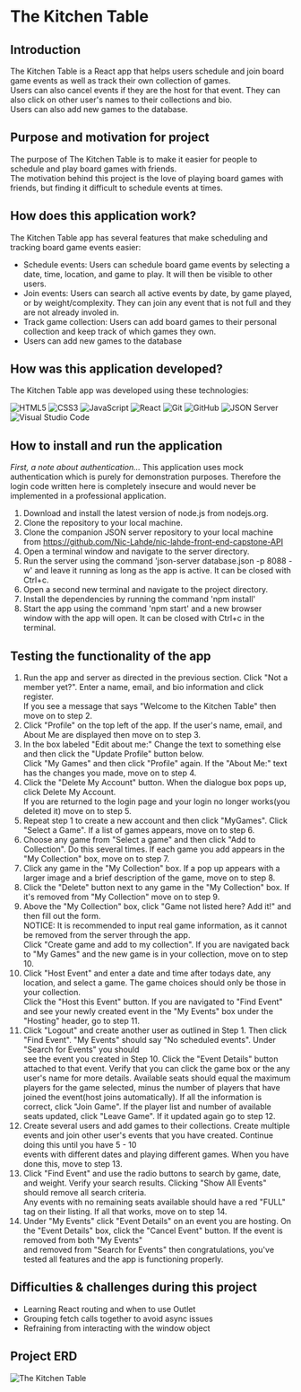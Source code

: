# The Kitchen Table  

## Introduction  

The Kitchen Table is a React app that helps users schedule and join board game events as well as track their own collection of games.  
Users can also cancel events if they are the host for that event. They can also click on other user's names to their collections and bio.  
Users can also add new games to the database.

## Purpose and motivation for project  

The purpose of The Kitchen Table is to make it easier for people to schedule and play board games with friends.  
The motivation behind this project is the love of playing board games with friends, but finding it difficult to schedule events at times.  

## How does this application work?  

The Kitchen Table app has several features that make scheduling and tracking board game events easier:  

- Schedule events: Users can schedule board game events by selecting a date, time, location, and game to play. It will then be visible to other users.  
- Join events: Users can search all active events by date, by game played, or by weight/complexity. They can join any event that is not full and they are not already involed in.  
- Track game collection: Users can add board games to their personal collection and keep track of which games they own.  
- Users can add new games to the database  

## How was this application developed?  

The Kitchen Table app was developed using these technologies:  

![HTML5](https://img.shields.io/badge/html5%20-%23E34F26.svg?&style=for-the-badge&logo=html5&logoColor=white) ![CSS3](https://img.shields.io/badge/css3%20-%231572B6.svg?&style=for-the-badge&logo=css3&logoColor=white) ![JavaScript](https://img.shields.io/badge/javascript%20-%23323330.svg?&style=for-the-badge&logo=javascript&logoColor=%23F7DF1E) ![React](https://img.shields.io/badge/react%20-%2320232a.svg?&style=for-the-badge&logo=react&logoColor=%2361DAFB) ![Git](https://img.shields.io/badge/git%20-%23F05033.svg?&style=for-the-badge&logo=git&logoColor=white) ![GitHub](https://img.shields.io/badge/github%20-%23121011.svg?&style=for-the-badge&logo=github&logoColor=white) ![JSON Server](https://img.shields.io/badge/JSON_Server%20-%232a2e2a.svg?&style=for-the-badge&logo=JSON&logoColor=white) ![Visual Studio Code](https://img.shields.io/badge/VSCode%20-%23007ACC.svg?&style=for-the-badge&logo=visual-studio-code&logoColor=white)


## How to install and run the application

*First, a note about authentication...*
This application uses mock authentication which is purely for demonstration purposes. Therefore the login code written here is completely insecure and would never be implemented in a professional application.  

1. Download and install the latest version of node.js from nodejs.org.  
2. Clone the repository to your local machine.  
3. Clone the companion JSON server repository to your local machine from https://github.com/Nic-Lahde/nic-lahde-front-end-capstone-API
3. Open a terminal window and navigate to the server directory.  
4. Run the server using the command 'json-server database.json -p 8088 -w' and leave it running as long as the app is active. It can be closed with Ctrl+c.
5. Open a second new terminal and navigate to the project directory.  
6. Install the dependencies by running the command 'npm install'  
7. Start the app using the command 'npm start' and a new browser window with the app will open. It can be closed with Ctrl+c in the terminal.  

## Testing the functionality of the app  
1. Run the app and server as directed in the previous section. Click "Not a member yet?". Enter a name, email, and bio information and click register.  
   If you see a message that says "Welcome to the Kitchen Table" then move on to step 2.  
2. Click "Profile" on the top left of the app. If the user's name, email, and About Me are displayed then move on to step 3.  
3. In the box labeled "Edit about me:" Change the text to something else and then click the "Update Profile" button below.  
   Click "My Games" and then click "Profile" again. If the "About Me:" text has the changes you made, move on to step 4.  
4. Click the "Delete My Account" button. When the dialogue box pops up, click Delete My Account.  
   If you are returned to the login page and your login no longer works(you deleted it) move on to step 5.  
5. Repeat step 1 to create a new account and then click "MyGames". Click "Select a Game". If a list of games appears, move on to step 6.  
6. Choose any game from "Select a game" and then click "Add to Collection". Do this several times. If each game you add appears in the "My Collection" box, move on to step 7.  
7. Click any game in the "My Collection" box. If a pop up appears with a larger image and a brief description of the game, move on to step 8.  
8. Click the "Delete" button next to any game in the "My Collection" box. If it's removed from "My Collection" move on to step 9.
9. Above the "My Collection" box, click "Game not listed here? Add it!" and then fill out the form.  
   NOTICE: It is recommended to input real game information, as it cannot be removed from the server through the app.  
   Click "Create game and add to my collection". If you are navigated back to "My Games" and the new game is in your collection, move on to step 10.  
10. Click "Host Event" and enter a date and time after todays date, any location, and select a game. The game choices should only be those in your collection.  
    Click the "Host this Event" button. If you are navigated to "Find Event" and see your newly created event in the "My Events" box under the "Hosting" header, go to step 11.  
11. Click "Logout" and create another user as outlined in Step 1. Then click "Find Event". "My Events" should say "No scheduled events". Under "Search for Events" you should  
    see the event you created in Step 10. Click the "Event Details" button attached to that event. Verify that you can click the game box or the any user's name for more details. 
    Available seats should equal the maximum players for the game selected, minus the number of players that have joined the event(host joins automatically). 
    If all the information is correct, click "Join Game". If the player list and number of available seats updated, click "Leave Game". If it updated again go to step 12.  
12. Create several users and add games to their collections. Create multiple events and join other user's events that you have created. Continue doing this until you have 5 - 10  
    events with different dates and playing different games. When you have done this, move to step 13.  
13. Click "Find Event" and use the radio buttons to search by game, date, and weight. Verify your search results. Clicking "Show All Events" should remove all search criteria.  
    Any events with no remaining seats available should have a red "FULL" tag on their listing. If all that works, move on to step 14.  
14. Under "My Events" click "Event Details" on an event you are hosting. On the "Event Details" box, click the "Cancel Event" button. If the event is removed from both "My Events"  
    and removed from "Search for Events" then congratulations, you've tested all features and the app is functioning properly.

## Difficulties & challenges during this project  

- Learning React routing and when to use Outlet
- Grouping fetch calls together to avoid async issues
- Refraining from interacting with the window object

## Project ERD


![The Kitchen Table](https://user-images.githubusercontent.com/114097612/236234366-1f86a599-4b32-44ac-9075-56c2126818f5.png)
